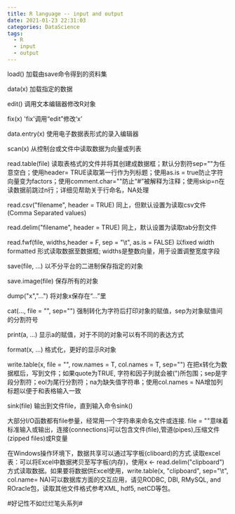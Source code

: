 ```yaml
---
title: R language -- input and output
date: 2021-01-23 22:31:03
categories: DataScience
tags: 
  - R
  - input
  - output
---
```


load()    加载由save命令得到的资料集

data(x)    加载指定的数据

edit()    调用文本编辑器修改R对象

fix(x)    'fix'调用“edit”修改‘x’

data.entry(x)    使用电子数据表形式的录入编辑器

scan(x)    从控制台或文件中读取数据为向量或列表

read.table(file)    读取表格式的文件并将其创建成数据框；默认分割符sep=""为任意空白；使用header= TRUE读取第一行作为列标题；使用as.is = true防止字符向量变为factors；使用comment.char=""防止“#”被解释为注释；使用skip=n在读数据前跳过n行；详细见帮助关于行命名，NA处理

read.csv("filename", header = TRUE)    同上，但默认设置为读取csv文件(Comma Separated values)

read.delim("filename", header = TRUE)    同上，默认设置为读取tab分割文件

read.fwf(file, widths,header = F, sep = "\t", as.is = FALSE)    以fixed width formatted 形式读取数据至数据框; widths是整数向量，用于设置调整宽度字段

save(file, ...)    以不分平台的二进制保存指定的对象

save.image(file)    保存所有的对象

dump("x","...")    将对象x保存在“...”里

cat(..., file = "", sep="")    强制转化为字符后打印对象的赋值，sep为对象赋值间的分割符号

print(a, ...)    显示a的赋值，对于不同的对象可以有不同的表达方式

format(x, ...)    格式化，更好的显示R对象

write.table(x, file = "", row.names = T, col.names = T, sep="")    在把x转化为数据框后，写到文件；如果quote为TRUE, 字符和因子列就会被(")所包围；sep是字段分割符；eol为尾行分割符；na为缺失值字符串；使用col.names = NA增加列标题以便于和表格输入一致

sink(file)    输出到文件file，直到输入命令sink()

大部分I/O函数都有file参量，经常用一个字符串来命名文件或连接. file = ""意味着标准输入或输出，连接(connections)可以包含文件(file),管道(pipes),压缩文件(zipped files)或R变量

在Windows操作环境下，数据共享可以通过写字板(cliboard)的方式.读取excel表：可以将Excel中数据拷贝至写字板(内存)，使用x <- read.delim("clipboard")方式读取数据。如果要将数据供Excel使用，write.table(x, "clipboard", sep="\t", col.name= NA)可以数据库方面的交互应用，请见RODBC, DBI, RMySQL, and ROracle包，读取其他文件格式参考XML, hdf5, netCD等包。



#好记性不如烂烂笔头系列#